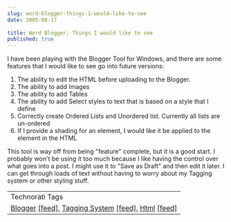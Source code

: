 ```yaml
---
slug: word-blogger-things-i-would-like-to-see
date: 2005-08-17
 
title: Word Blogger, Things I would like to see
published: true
---
```

<p>I have been playing with the Blogger Tool for Windows, and there are some features that I would like to see go into future versions: </p><ol>
<li>The ability to edit the HTML before uploading to the Blogger.</li>
<li>The ability to add Images</li>
<li>The ability to add Tables</li>
<li>The ability to add Select styles to text that is based on a style that I define</li>
<li>Correctly create Ordered Lists and Unordered list.  Currently all lists are un-ordered</li>
<li>If I provide a shading for an element, I would like it be applied to the element in the HTML</li>
</ol><p>This tool is way off from being "feature" complete, but it is a good start.  I probably won't be using it too much because I like having the control over what goes into a post.  I might use it to "Save as Draft" and then edit it later.  I can get through loads of text without having to worry about my Tagging system or other styling stuff.</p><p /><table class="TechnoratiHead TagHeader">
<tr><td>Technorati Tags</td></tr>
<tr class="Technorati"><td>
<a href="http://www.technorati.com/tag/Blogger" class="Tag" rel="tag">Blogger</a> <a href="http://feeds.technorati.com/feed/posts/tag/Blogger" class="Tag">[feed]</a>, <a href="http://www.technorati.com/tag/Tagging%20System" class="Tag" rel="tag">Tagging System</a> <a href="http://feeds.technorati.com/feed/posts/tag/Tagging%20System" class="Tag">[feed]</a>, <a href="http://www.technorati.com/tag/Html" class="Tag" rel="tag">Html</a> <a href="http://feeds.technorati.com/feed/posts/tag/Html" class="Tag">[feed]</a>
</td></tr>
</table><div class="blogger-post-footer"><img class="posterous_download_image" src="https://blogger.googleusercontent.com/tracker/8109338-112428205430760146?l=www.kinlan.co.uk%2Findex.html" height="1" alt="" width="1" /></div>


